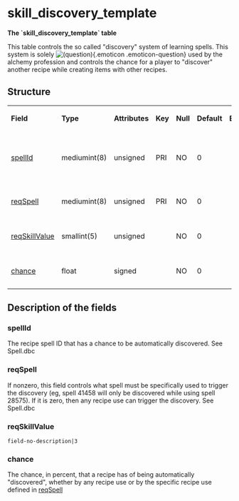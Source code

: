 # skill\_discovery\_template


**The \`skill\_discovery\_template\` table**

This table controls the so called "discovery" system of learning spells. This system is solely ![(question)](images/icons/emoticons/help_16.png){.emoticon .emoticon-question} used by the alchemy profession and controls the chance for a player to "discover" another recipe while creating items with other recipes.

## Structure

<table>
<colgroup>
<col width="12%" />
<col width="12%" />
<col width="12%" />
<col width="12%" />
<col width="12%" />
<col width="12%" />
<col width="12%" />
<col width="12%" />
</colgroup>
<tbody>
<tr class="odd">
<td><p><strong>Field</strong></p></td>
<td><p><strong>Type</strong></p></td>
<td><p><strong>Attributes</strong></p></td>
<td><p><strong>Key</strong></p></td>
<td><p><strong>Null</strong></p></td>
<td><p><strong>Default</strong></p></td>
<td><p><strong>Extra</strong></p></td>
<td><p><strong>Comment</strong></p></td>
</tr>
<tr class="even">
<td><p><a href="#spellid">spellId</a></p></td>
<td><p>mediumint(8)</p></td>
<td><p>unsigned</p></td>
<td><p>PRI</p></td>
<td><p>NO</p></td>
<td><p>0</p></td>
<td><p> </p></td>
<td><p>SpellId of the discoverable spell</p></td>
</tr>
<tr class="odd">
<td><p><a href="#reqspell">reqSpell</a></p></td>
<td><p>mediumint(8)</p></td>
<td><p>unsigned</p></td>
<td><p>PRI</p></td>
<td><p>NO</p></td>
<td><p>0</p></td>
<td><p> </p></td>
<td><p>spell requirement</p></td>
</tr>
<tr class="even">
<td><p><a href="#reqskillvalue">reqSkillValue</a></p></td>
<td><p>smallint(5)</p></td>
<td><p>unsigned</p></td>
<td><p> </p></td>
<td><p>NO</p></td>
<td><p>0</p></td>
<td><p> </p></td>
<td><p>skill points requirement</p></td>
</tr>
<tr class="odd">
<td><p><a href="#chance">chance</a></p></td>
<td><p>float</p></td>
<td><p>signed</p></td>
<td><p> </p></td>
<td><p>NO</p></td>
<td><p>0</p></td>
<td><p> </p></td>
<td><p>chance to discover</p></td>
</tr>
</tbody>
</table>

## Description of the fields

### spellId

The recipe spell ID that has a chance to be automatically discovered. See Spell.dbc

### reqSpell

If nonzero, this field controls what spell must be specifically used to trigger the discovery (eg, spell 41458 will only be discovered while using spell 28575). If it is zero, then any recipe use can trigger the discovery. See Spell.dbc

### reqSkillValue

`field-no-description|3`

### chance

The chance, in percent, that a recipe has of being automatically "discovered", whether by any recipe use or by the specific recipe use defined in [reqSpell](#skill_discovery_template-reqSpell)
